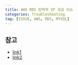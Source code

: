 ```yaml
---
title: AWS RDS 탄력적 IP 과금 이슈
categories: Troubleshooting
tag: [ISSUE, AWS, RDS, MYSQL]
---
```






## 참고
- [link1](https://velog.io/@dev_hyun/AWS-%ED%94%84%EB%A6%AC%ED%8B%B0%EC%96%B4%EC%9D%B8%EB%8D%B0-%EB%8F%88%EC%9D%B4%EB%82%98%EA%B0%84%EB%8B%A4-RDS-Public-IPv4)
- [link2](https://velog.io/@kjyeon1101/Spring-%EC%88%98%EC%88%99%EA%B4%80-%ED%94%84%EB%A1%9C%EC%A0%9D%ED%8A%B8-%EC%8B%A4%ED%96%89%ED%95%98%EA%B8%B0Spring-Boot-IntelliJ-MySQL-ssh)